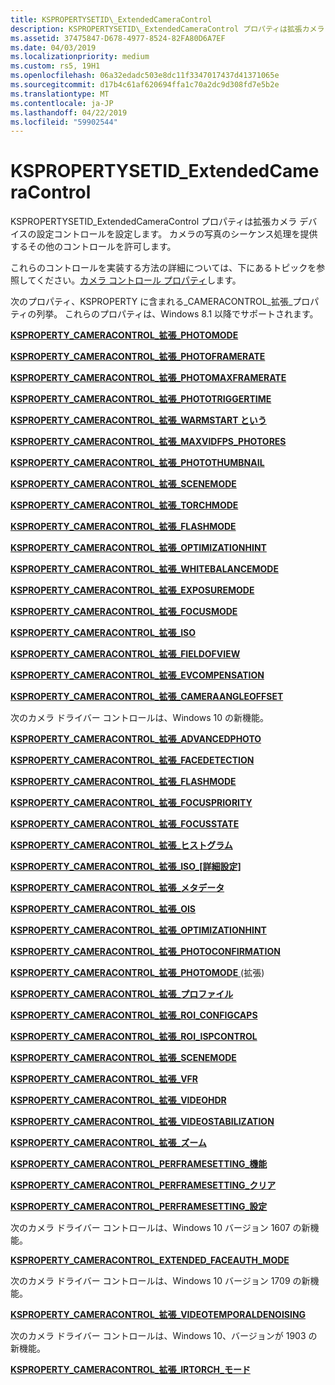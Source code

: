 ```yaml
---
title: KSPROPERTYSETID\_ExtendedCameraControl
description: KSPROPERTYSETID\_ExtendedCameraControl プロパティは拡張カメラ デバイスの設定コントロールを設定します。 カメラの写真のシーケンス処理を提供するその他のコントロールを許可します。
ms.assetid: 37475847-D678-4977-8524-82FA80D6A7EF
ms.date: 04/03/2019
ms.localizationpriority: medium
ms.custom: rs5, 19H1
ms.openlocfilehash: 06a32edadc503e8dc11f3347017437d41371065e
ms.sourcegitcommit: d17b4c61af620694ffa1c70a2dc9d308fd7e5b2e
ms.translationtype: MT
ms.contentlocale: ja-JP
ms.lasthandoff: 04/22/2019
ms.locfileid: "59902544"
---
```

# <a name="kspropertysetidextendedcameracontrol"></a>KSPROPERTYSETID\_ExtendedCameraControl

KSPROPERTYSETID\_ExtendedCameraControl プロパティは拡張カメラ デバイスの設定コントロールを設定します。 カメラの写真のシーケンス処理を提供するその他のコントロールを許可します。

これらのコントロールを実装する方法の詳細については、下にあるトピックを参照してください。[カメラ コントロール プロパティ](https://docs.microsoft.com/windows-hardware/drivers/stream/camera-control-properties#win8-1-extended-props)します。

次のプロパティ、KSPROPERTY に含まれる\_CAMERACONTROL\_拡張\_プロパティの列挙。 これらのプロパティは、Windows 8.1 以降でサポートされます。

[**KSPROPERTY\_CAMERACONTROL\_拡張\_PHOTOMODE**](ksproperty-cameracontrol-extended-photomode.md)

[**KSPROPERTY\_CAMERACONTROL\_拡張\_PHOTOFRAMERATE**](ksproperty-cameracontrol-extended-photoframerate.md)

[**KSPROPERTY\_CAMERACONTROL\_拡張\_PHOTOMAXFRAMERATE**](ksproperty-cameracontrol-extended-photomaxframerate.md)

[**KSPROPERTY\_CAMERACONTROL\_拡張\_PHOTOTRIGGERTIME**](ksproperty-cameracontrol-extended-phototriggertime.md)

[**KSPROPERTY\_CAMERACONTROL\_拡張\_WARMSTART という**](ksproperty-cameracontrol-extended-warmstart.md)

[**KSPROPERTY\_CAMERACONTROL\_拡張\_MAXVIDFPS\_PHOTORES**](ksproperty-cameracontrol-extended-maxvidfps-photores.md)

[**KSPROPERTY\_CAMERACONTROL\_拡張\_PHOTOTHUMBNAIL**](ksproperty-cameracontrol-extended-photothumbnail.md)

[**KSPROPERTY\_CAMERACONTROL\_拡張\_SCENEMODE**](ksproperty-cameracontrol-extended-scenemode.md)

[**KSPROPERTY\_CAMERACONTROL\_拡張\_TORCHMODE**](ksproperty-cameracontrol-extended-torchmode.md)

[**KSPROPERTY\_CAMERACONTROL\_拡張\_FLASHMODE**](ksproperty-cameracontrol-extended-flashmode.md)

[**KSPROPERTY\_CAMERACONTROL\_拡張\_OPTIMIZATIONHINT**](ksproperty-cameracontrol-extended-optimizationhint.md)

[**KSPROPERTY\_CAMERACONTROL\_拡張\_WHITEBALANCEMODE**](ksproperty-cameracontrol-extended-whitebalancemode.md)

[**KSPROPERTY\_CAMERACONTROL\_拡張\_EXPOSUREMODE**](ksproperty-cameracontrol-extended-exposuremode.md)

[**KSPROPERTY\_CAMERACONTROL\_拡張\_FOCUSMODE**](ksproperty-cameracontrol-extended-focusmode.md)

[**KSPROPERTY\_CAMERACONTROL\_拡張\_ISO**](ksproperty-cameracontrol-extended-iso.md)

[**KSPROPERTY\_CAMERACONTROL\_拡張\_FIELDOFVIEW**](ksproperty-cameracontrol-extended-fieldofview.md)

[**KSPROPERTY\_CAMERACONTROL\_拡張\_EVCOMPENSATION**](ksproperty-cameracontrol-extended-evcompensation.md)

[**KSPROPERTY\_CAMERACONTROL\_拡張\_CAMERAANGLEOFFSET**](ksproperty-cameracontrol-extended-cameraangleoffset.md)

次のカメラ ドライバー コントロールは、Windows 10 の新機能。

[**KSPROPERTY\_CAMERACONTROL\_拡張\_ADVANCEDPHOTO**](ksproperty-cameracontrol-extended-advancedphoto.md)

[**KSPROPERTY\_CAMERACONTROL\_拡張\_FACEDETECTION**](ksproperty-cameracontrol-extended-facedetection.md)

[**KSPROPERTY\_CAMERACONTROL\_拡張\_FLASHMODE**](ksproperty-cameracontrol-extended-flashmode2.md)

[**KSPROPERTY\_CAMERACONTROL\_拡張\_FOCUSPRIORITY**](ksproperty-cameracontrol-extended-focuspriority.md)

[**KSPROPERTY\_CAMERACONTROL\_拡張\_FOCUSSTATE**](ksproperty-cameracontrol-extended-focusstate.md)

[**KSPROPERTY\_CAMERACONTROL\_拡張\_ヒストグラム**](ksproperty-cameracontrol-extended-histogram.md)

[**KSPROPERTY\_CAMERACONTROL\_拡張\_ISO\_[詳細設定]**](ksproperty-cameracontrol-extended-iso-advanced.md)

[**KSPROPERTY\_CAMERACONTROL\_拡張\_メタデータ**](ksproperty-cameracontrol-extended-metadata.md)

[**KSPROPERTY\_CAMERACONTROL\_拡張\_OIS**](ksproperty-cameracontrol-extended-ois.md)

[**KSPROPERTY\_CAMERACONTROL\_拡張\_OPTIMIZATIONHINT**](ksproperty-cameracontrol-extended-optimizationhint-.md)

[**KSPROPERTY\_CAMERACONTROL\_拡張\_PHOTOCONFIRMATION**](ksproperty-cameracontrol-extended-photoconfirmation.md)

[**KSPROPERTY\_CAMERACONTROL\_拡張\_PHOTOMODE** ](ksproperty-cameracontrol-extended-photomode2.md) (拡張)

[**KSPROPERTY\_CAMERACONTROL\_拡張\_プロファイル**](ksproperty-cameracontrol-extended-profile.md)

[**KSPROPERTY\_CAMERACONTROL\_拡張\_ROI\_CONFIGCAPS**](ksproperty-cameracontrol-extended-roi-configcaps.md)

[**KSPROPERTY\_CAMERACONTROL\_拡張\_ROI\_ISPCONTROL**](ksproperty-cameracontrol-extended-roi-ispcontrol.md)

[**KSPROPERTY\_CAMERACONTROL\_拡張\_SCENEMODE**](ksproperty-cameracontrol-extended-scenemode2.md)

[**KSPROPERTY\_CAMERACONTROL\_拡張\_VFR**](ksproperty-cameracontrol-extended-vfr.md)

[**KSPROPERTY\_CAMERACONTROL\_拡張\_VIDEOHDR**](ksproperty-cameracontrol-extended-videohdr.md)

[**KSPROPERTY\_CAMERACONTROL\_拡張\_VIDEOSTABILIZATION**](ksproperty-cameracontrol-extended-videostabilization.md)

[**KSPROPERTY\_CAMERACONTROL\_拡張\_ズーム**](ksproperty-cameracontrol-extended-zoom.md)

[**KSPROPERTY\_CAMERACONTROL\_PERFRAMESETTING\_機能**](ksproperty-cameracontrol-perframesetting-capability.md)

[**KSPROPERTY\_CAMERACONTROL\_PERFRAMESETTING\_クリア**](ksproperty-cameracontrol-perframesetting-clear.md)

[**KSPROPERTY\_CAMERACONTROL\_PERFRAMESETTING\_設定**](ksproperty-cameracontrol-perframesetting-set.md)

次のカメラ ドライバー コントロールは、Windows 10 バージョン 1607 の新機能。

[**KSPROPERTY\_CAMERACONTROL\_EXTENDED\_FACEAUTH\_MODE**](ksproperty-cameracontrol-extended-faceauth-mode.md)

次のカメラ ドライバー コントロールは、Windows 10 バージョン 1709 の新機能。

[**KSPROPERTY\_CAMERACONTROL\_拡張\_VIDEOTEMPORALDENOISING**](ksproperty-cameracontrol-extended-videotemporaldenoising.md)

次のカメラ ドライバー コントロールは、Windows 10、バージョンが 1903 の新機能。

[**KSPROPERTY\_CAMERACONTROL\_拡張\_IRTORCH\_モード**](ksproperty-cameracontrol-extended-irtorchmode.md)
